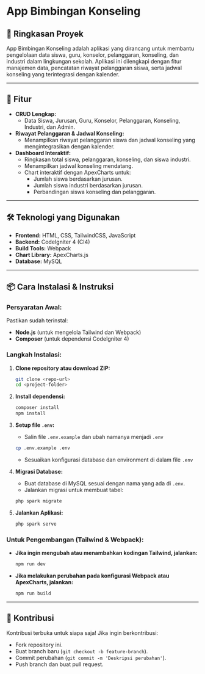 # App Bimbingan Konseling

## 📖 Ringkasan Proyek

App Bimbingan Konseling adalah aplikasi yang dirancang untuk membantu pengelolaan data siswa, guru, konselor, pelanggaran, konseling, dan industri dalam lingkungan sekolah. Aplikasi ini dilengkapi dengan fitur manajemen data, pencatatan riwayat pelanggaran siswa, serta jadwal konseling yang terintegrasi dengan kalender.

---

## 🎯 Fitur

- **CRUD Lengkap:**
  - Data Siswa, Jurusan, Guru, Konselor, Pelanggaran, Konseling, Industri, dan Admin.
- **Riwayat Pelanggaran & Jadwal Konseling:**
  - Menampilkan riwayat pelanggaran siswa dan jadwal konseling yang mengintegrasikan dengan kalender.
- **Dashboard Interaktif:**
  - Ringkasan total siswa, pelanggaran, konseling, dan siswa industri.
  - Menampilkan jadwal konseling mendatang.
  - Chart interaktif dengan ApexCharts untuk:
    - Jumlah siswa berdasarkan jurusan.
    - Jumlah siswa industri berdasarkan jurusan.
    - Perbandingan siswa konseling dan pelanggaran.

---

## 🛠️ Teknologi yang Digunakan

- **Frontend:** HTML, CSS, TailwindCSS, JavaScript
- **Backend:** CodeIgniter 4 (CI4)
- **Build Tools:** Webpack
- **Chart Library:** ApexCharts.js
- **Database:** MySQL

---

## 📦 Cara Instalasi & Instruksi

### Persyaratan Awal:

Pastikan sudah terinstal:

- **Node.js** (untuk mengelola Tailwind dan Webpack)
- **Composer** (untuk dependensi CodeIgniter 4)

### Langkah Instalasi:

1. **Clone repository atau download ZIP:**

   ```bash
   git clone <repo-url>
   cd <project-folder>
   ```

2. **Install dependensi:**

   ```bash
   composer install
   npm install
   ```

3. **Setup file ****`.env`****:**

   - Salin file `.env.example` dan ubah namanya menjadi `.env`

   ```bash
   cp .env.example .env
   ```

   - Sesuaikan konfigurasi database dan environment di dalam file `.env`

4. **Migrasi Database:**

   - Buat database di MySQL sesuai dengan nama yang ada di `.env`.
   - Jalankan migrasi untuk membuat tabel:

   ```bash
   php spark migrate
   ```

5. **Jalankan Aplikasi:**

   ```bash
   php spark serve
   ```

### Untuk Pengembangan (Tailwind & Webpack):

- **Jika ingin mengubah atau menambahkan kodingan Tailwind, jalankan:**
  ```bash
  npm run dev
  ```
- **Jika melakukan perubahan pada konfigurasi Webpack atau ApexCharts, jalankan:**
  ```bash
  npm run build
  ```

---

## 🤝 Kontribusi

Kontribusi terbuka untuk siapa saja! Jika ingin berkontribusi:

- Fork repository ini.
- Buat branch baru (`git checkout -b feature-branch`).
- Commit perubahan (`git commit -m 'Deskripsi perubahan'`).
- Push branch dan buat pull request.